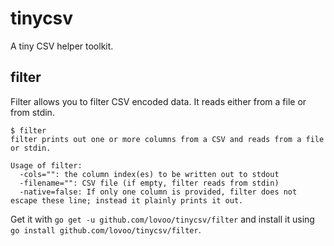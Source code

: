# tinycsv

A tiny CSV helper toolkit.

## filter

Filter allows you to filter CSV encoded data. It reads either from a file or from stdin.

```
$ filter
filter prints out one or more columns from a CSV and reads from a file or stdin.

Usage of filter:
  -cols="": the column index(es) to be written out to stdout
  -filename="": CSV file (if empty, filter reads from stdin)
  -native=false: If only one column is provided, filter does not escape these line; instead it plainly prints it out.
```

Get it with `go get -u github.com/lovoo/tinycsv/filter` and install it using `go install github.com/lovoo/tinycsv/filter`.
